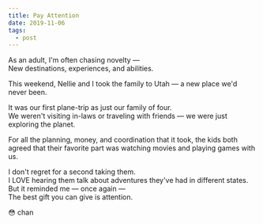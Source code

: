 ```yaml
---
title: Pay Attention
date: 2019-11-06
tags:
  - post
---
```


As an adult, I'm often chasing novelty —  
New destinations, experiences, and abilities.

This weekend, Nellie and I took the family to Utah — a new place we'd never been.

It was our first plane-trip as just our family of four.  
We weren't visiting in-laws or traveling with friends — we were just exploring the planet.

For all the planning, money, and coordination that it took, the kids both agreed that their favorite part was watching movies and playing games with us.

I don't regret for a second taking them.  
I LOVE hearing them talk about adventures they've had in different states.  
But it reminded me — once again —  
The best gift you can give is attention.

😳 chan
